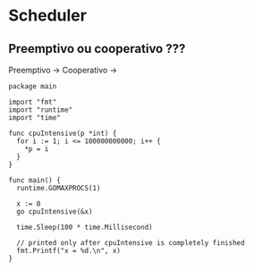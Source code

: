 # Scheduler

## Preemptivo ou cooperativo ???

Preemptivo ->
Cooperativo ->

```
package main

import "fmt"
import "runtime"
import "time"

func cpuIntensive(p *int) {
  for i := 1; i <= 100000000000; i++ {
    *p = i
  }
}

func main() {
  runtime.GOMAXPROCS(1)

  x := 0
  go cpuIntensive(&x)

  time.Sleep(100 * time.Millisecond)

  // printed only after cpuIntensive is completely finished
  fmt.Printf("x = %d.\n", x)
}
```